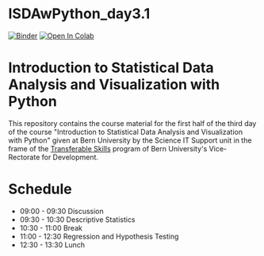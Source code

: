 # ISDAwPython_day3.1

[![Binder](https://mybinder.org/badge_logo.svg)](https://mybinder.org/v2/gh/sigvehaug/ISDAwPython_day3.1/master?urlpath=lab)
[![Open In Colab](https://colab.research.google.com/assets/colab-badge.svg)](https://colab.research.google.com/github/sigvehaug/ISDAwPython_day3.1/blob/master)

# Introduction to Statistical Data Analysis and Visualization with Python

This repository contains the course material for the first half of the third day of the course "Introduction to Statistical Data Analysis and Visualization with Python" given at Bern University by the Science IT Support unit in the frame of the [Transferable Skills](https://www.unibe.ch/forschung/nachwuchsfoerderung/ts/ts/ressource_veranstaltungen/fs21/python_fs21/python_fs21/index_ger.html#pane1014835) program of Bern University's Vice-Rectorate for Development.

# Schedule

- 09:00 - 09:30 Discussion
- 09:30 - 10:30 Descriptive Statistics 
- 10:30 - 11:00 Break
- 11:00 - 12:30 Regression and Hypothesis Testing
- 12:30 - 13:30 Lunch
